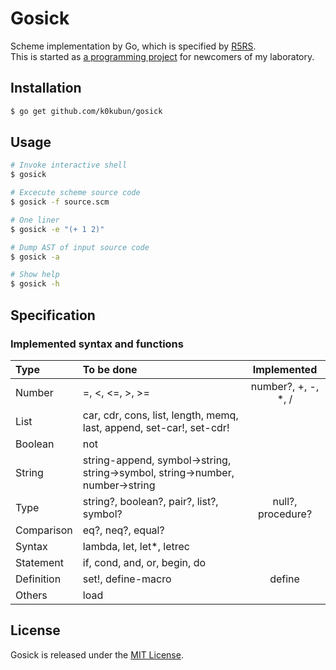 # Gosick

Scheme implementation by Go, which is specified by [R5RS](http://www.schemers.org/Documents/Standards/R5RS/r5rs.pdf).  
This is started as [a programming project](https://github.com/k0kubun/gosick/blob/master/project.md) for newcomers of my laboratory.

## Installation

```bash
$ go get github.com/k0kubun/gosick
```

## Usage

```bash
# Invoke interactive shell
$ gosick

# Excecute scheme source code
$ gosick -f source.scm

# One liner
$ gosick -e "(+ 1 2)"

# Dump AST of input source code
$ gosick -a

# Show help
$ gosick -h
```

## Specification

### Implemented syntax and functions

| Type | To be done | Implemented |
|:-----|:-----|:-----------:|
| Number | =, <, <=, >, >= | number?, +, -, *, / |
| List | car, cdr, cons, list, length, memq, last, append, set-car!, set-cdr! |  |
| Boolean | not |  |
| String | string-append, symbol->string, string->symbol, string->number, number->string |  |
| Type | string?, boolean?, pair?, list?, symbol? | null?, procedure? |
| Comparison | eq?, neq?, equal? |  |
| Syntax | lambda, let, let*, letrec |  |
| Statement | if, cond, and, or, begin, do |  |
| Definition | set!, define-macro | define |
| Others | load |  |

## License

Gosick is released under the [MIT License](http://opensource.org/licenses/MIT).
